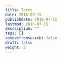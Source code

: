 ```yaml
---
title: Terms
date: 2018-07-15
publishdate: 2018-07-15
lastmod: 2018-07-15
description: ""
tags: []
removefromsearch: false
draft: false
weight: 2
---
```


